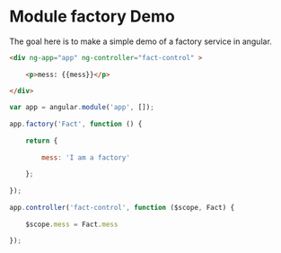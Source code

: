 # Module factory Demo

The goal here is to make a simple demo of a factory service in angular.

```html
<div ng-app="app" ng-controller="fact-control" >
 
    <p>mess: {{mess}}</p>
 
</div>
```

```js
var app = angular.module('app', []);
 
app.factory('Fact', function () {
 
    return {
 
        mess: 'I am a factory'
 
    };
 
});
 
app.controller('fact-control', function ($scope, Fact) {
 
    $scope.mess = Fact.mess
 
});
```
